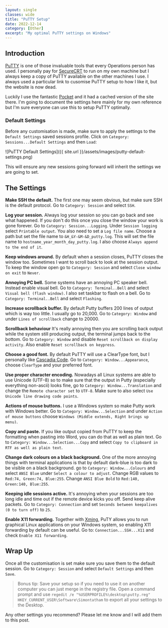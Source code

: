 ```yaml
---
layout: single
classes: wide
title: "PuTTY Setup"
date: 2022-12-14
category: [Other]
excerpt: "My optimal PuTTY settings on Windows"
---
```

## Introduction

[PuTTY](https://www.putty.org/) is one of those invaluable tools that every Operations person has used. I personally pay for [SecureCRT](https://www.vandyke.com/products/securecrt/) to run on my own machine but I always keep a copy of PuTTY available on the other machines I use. I always used a particular link to cusomise PuTTY setup to how I like it, but the website is now dead.

Luckily I use the fantastic [Pocket](https://getpocket.com/en/) and it had a cached version of the site there. I'm going to document the settings here mainly for my own reference but I'm sure everyone can use this to setup PuTTY optimally.

### Default Settings

Before any customisation is made, make sure to apply the settings to the `Default Settings` saved sessions profile. Click on `Category: Sessions...Default Settings` and then `Load`:

![PuTTY Default Settings]({{ site.url }}/assets/images/putty-default-settings.png)

This will ensure any new sessions going forward will inherit the settings we are going to set.

## The Settings

**Make SSH the default.** The first one may seem obvious, but make sure SSH is the default protocol. Go to `Category: Session` and select `SSH`.

**Log your session.** Always log your session so you can go back and see what happened. If you don't do this once you close the window your work is gone forever. Go to `Category: Session...Logging`. Under `Session logging` select `Printable output`. You also need to set a `Log file name`. Choose a path but set the file name to `&H_&Y-&M-&D_putty.log`. This will set the file name to `hostname_year_month_day_putty.log`. I also choose `Always append to the end of it`.

**Keep windows around.** By default when a session closes, PuTTY closes the window too. Sometimes I want to scroll back to look at the session output. To keep the window open go to `Category: Session` and select `Close window on exit` to `Never`.

**Annoying PC bell.** Some systems have an annoying PC speaker bell. Instead enable visual bell. Go to `Category: Terminal..Bell` and select `Visual bell (flash window)`. I also set taskbar to flash on a bell. Go to `Category: Terminal..Bell` and select `Flashing`.

**Increase scrollback buffer.** By default Putty buffers 200 lines of output which is way too little. I usually go to 20,000. Go to `Category: Window` and under `Lines of scrollback` change to 20000.

**Scrollback behaviour** It's really annoying then you are scrolling back output while the system still producing output, the terminal jumps back to the bottom. Go to `Category: Window` and disable `Reset scrollback on display activity`. Also enable `Reset scrollback on keypress`.

**Choose a good font.** By default PuTTY will use a ClearType font, but I personally like [Cascadia Code](https://learn.microsoft.com/en-us/windows/terminal/cascadia-code). Go to `Category: Window...Appearance`, choose `ClearType` and your preferred font.

**Use proper character encoding.** Nowadays all Linux systems are able to use Unicode (UTF-8) so to make sure that the output in Putty (especially everything non-ascii) looks fine, go to `Category: Window...Translation` and change the `Remote character set` to `UTF-8`. Make sure to also select `Use Unicode line drawing code points`.

**Actions of mouse buttons.** I use a Windows system so make Putty work with Windows better. Go to `Category: Window...Selection` and under `Action of mouse buttons` choose `Windows (Middle extends, Right brings up menu)`.

**Copy and paste.** If you like output copied from PuTTY to keep the formatting when pasting into Word, you can do that as well as plain text. Go to `Category: Window...Selection...Copy` and select `Copy to clipboard in RTF as well as plain text`.

**Change dark colours on a black background.** One of the more annoying things with terminal applications is that by default dark-blue is too dark to be visible on a black background. go to `Category: Window...Colours` and select `ANSI Blue` under `Select a colour to adjust`. Change RGB values to `Red:74, Green:74, Blue:255`. Change `ANSI Blue Bold` to `Red:140, Green:140, Blue:255`.

**Keeping idle sessions active.** It's annoying when your sessions are too long idle and time out if the remote device kicks you off. Send keep alive packets. Go to `Category: Connection` and set `Seconds between keepalives (0 to turn off)` to `25`.

**Enable X11 forwarding.** Together with [Xming](https://web.archive.org/web/20200805110739/http://www.straightrunning.com/XmingNotes/), PuTY allows you to run graphical Linux applications on your Windows system, so enabling X11 forwarding by default can be useful. Go to: `Connection...SSH...X11` and check `Enable X11 forwarding`.

## Wrap Up

Once all the customisation is set make sure you save them to the default session. Go to `Category: Session` and select `Default Settings` and then `Save`.

> Bonus tip: Save your setup so if you need to use it on another computer you can just merge in the registry file. Open a command prompt and use `regedit /e "%USERPROFILE%\desktop\putty.reg" HKEY_CURRENT_USER\Software\Simontatham` to export all your settings to the Desktop.

Any other settings you recommend? Please let me know and I will add them to this post.
